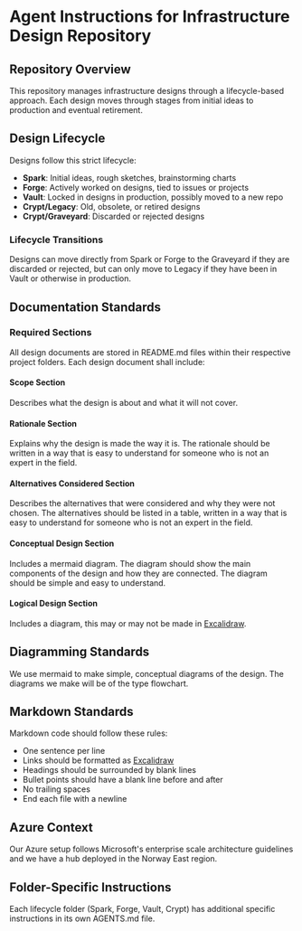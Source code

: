 # Agent Instructions for Infrastructure Design Repository

## Repository Overview

This repository manages infrastructure designs through a lifecycle-based approach.
Each design moves through stages from initial ideas to production and eventual retirement.

## Design Lifecycle

Designs follow this strict lifecycle:

- **Spark**: Initial ideas, rough sketches, brainstorming charts
- **Forge**: Actively worked on designs, tied to issues or projects
- **Vault**: Locked in designs in production, possibly moved to a new repo
- **Crypt/Legacy**: Old, obsolete, or retired designs
- **Crypt/Graveyard**: Discarded or rejected designs

### Lifecycle Transitions

Designs can move directly from Spark or Forge to the Graveyard if they are discarded or rejected, but can only move to Legacy if they have been in Vault or otherwise in production.

## Documentation Standards

### Required Sections

All design documents are stored in README.md files within their respective project folders.
Each design document shall include:

#### Scope Section

Describes what the design is about and what it will not cover.

#### Rationale Section

Explains why the design is made the way it is.
The rationale should be written in a way that is easy to understand for someone who is not an expert in the field.

#### Alternatives Considered Section

Describes the alternatives that were considered and why they were not chosen.
The alternatives should be listed in a table, written in a way that is easy to understand for someone who is not an expert in the field.

#### Conceptual Design Section

Includes a mermaid diagram.
The diagram should show the main components of the design and how they are connected.
The diagram should be simple and easy to understand.

#### Logical Design Section

Includes a diagram, this may or may not be made in [Excalidraw](https://excalidraw.com).

## Diagramming Standards

We use mermaid to make simple, conceptual diagrams of the design.
The diagrams we make will be of the type flowchart.

## Markdown Standards

Markdown code should follow these rules:

- One sentence per line
- Links should be formatted as [Excalidraw](https://excalidraw.com)
- Headings should be surrounded by blank lines
- Bullet points should have a blank line before and after
- No trailing spaces
- End each file with a newline

## Azure Context

Our Azure setup follows Microsoft's enterprise scale architecture guidelines and we have a hub deployed in the Norway East region.

## Folder-Specific Instructions

Each lifecycle folder (Spark, Forge, Vault, Crypt) has additional specific instructions in its own AGENTS.md file.
